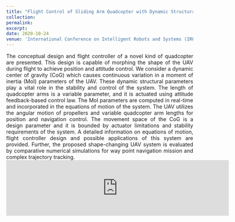```yaml
---
title: "Flight Control of Sliding Arm Quadcopter with Dynamic Structural Parameters"
collection: 
permalink: 
excerpt: 
date: 2020-10-24
venue: 'International Conference on Intelligent Robots and Systems (IROS)'
---
```


<div style="text-align: justify"> 
The conceptual design and flight controller of a novel kind of quadcopter are presented. This design is capable of morphing the shape of the UAV during flight to achieve
position and attitude control. We consider a dynamic center of gravity (CoG) which causes continuous variation in a moment of inertia (MoI) parameters of the UAV. These dynamic structural parameters play a vital role in the stability and control of the system. The length of quadcopter arms is a variable parameter, and it is actuated using attitude feedback-based control law. The MoI parameters are computed in real-time and incorporated in the equations of motion of the system. The UAV utilizes the angular motion of propellers and variable quadcopter arm lengths for position and navigation control. The movement space of the CoG is a design parameter and it is bounded by actuator limitations and stability requirements of the system. A detailed information on equations of motion, flight controller design and possible applications of this system are provided. Further, the proposed shape-changing UAV system is evaluated by comparative numerical simulations for way point navigation mission and complex trajectory tracking.
</div> 


<!-- <a href="https://www.loom.com/share/0d05fd3c0b0644948528ffee14ad11d6"> <img style="max-width:600px;" src="https://cdn.loom.com/sessions/thumbnails/0d05fd3c0b0644948528ffee14ad11d6-with-play.gif"> </a>  -->

<iframe  width="600"  
src="https://www.loom.com/share/0d05fd3c0b0644948528ffee14ad11d6" 
frameborder="0" allowfullscreen></iframe>



